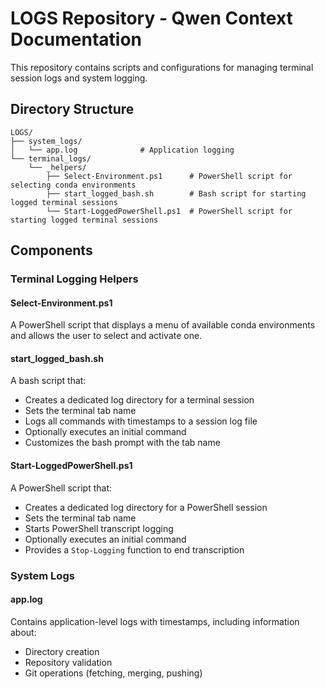 # LOGS Repository - Qwen Context Documentation

This repository contains scripts and configurations for managing terminal session logs and system logging.

## Directory Structure

```
LOGS/
├── system_logs/
│   └── app.log              # Application logging
└── terminal_logs/
    └── _helpers/
        ├── Select-Environment.ps1      # PowerShell script for selecting conda environments
        ├── start_logged_bash.sh        # Bash script for starting logged terminal sessions
        └── Start-LoggedPowerShell.ps1  # PowerShell script for starting logged terminal sessions
```

## Components

### Terminal Logging Helpers

#### Select-Environment.ps1
A PowerShell script that displays a menu of available conda environments and allows the user to select and activate one.

#### start_logged_bash.sh
A bash script that:
- Creates a dedicated log directory for a terminal session
- Sets the terminal tab name
- Logs all commands with timestamps to a session log file
- Optionally executes an initial command
- Customizes the bash prompt with the tab name

#### Start-LoggedPowerShell.ps1
A PowerShell script that:
- Creates a dedicated log directory for a PowerShell session
- Sets the terminal tab name
- Starts PowerShell transcript logging
- Optionally executes an initial command
- Provides a `Stop-Logging` function to end transcription

### System Logs

#### app.log
Contains application-level logs with timestamps, including information about:
- Directory creation
- Repository validation
- Git operations (fetching, merging, pushing)